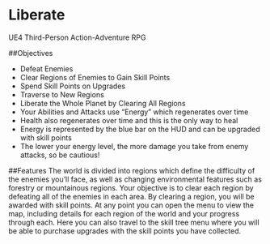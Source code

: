 # Liberate
UE4 Third-Person Action-Adventure RPG

##Objectives
* Defeat Enemies
* Clear Regions of Enemies to Gain Skill Points
* Spend Skill Points on Upgrades
* Traverse to New Regions
* Liberate the Whole Planet by Clearing All Regions
* Your Abilities and Attacks use “Energy” which regenerates over time
* Health also regenerates over time and this is the only way to heal
* Energy is represented by the blue bar on the HUD and can be upgraded with skill points
* The lower your energy level, the more damage you take from enemy attacks, so be cautious! 

##Features
The world is divided into regions which define the difficulty of the enemies you’ll face, as well as changing environmental features such as forestry or mountainous regions. 
Your objective is to clear each region by defeating all of the enemies in each area. By clearing a region, you will be awarded with skill points. At any point you can open the 
menu to view the map, including details for each region of the world and your progress through each. Here you can also travel to the skill tree menu where you will be able to 
purchase upgrades with the skill points you have collected. 
